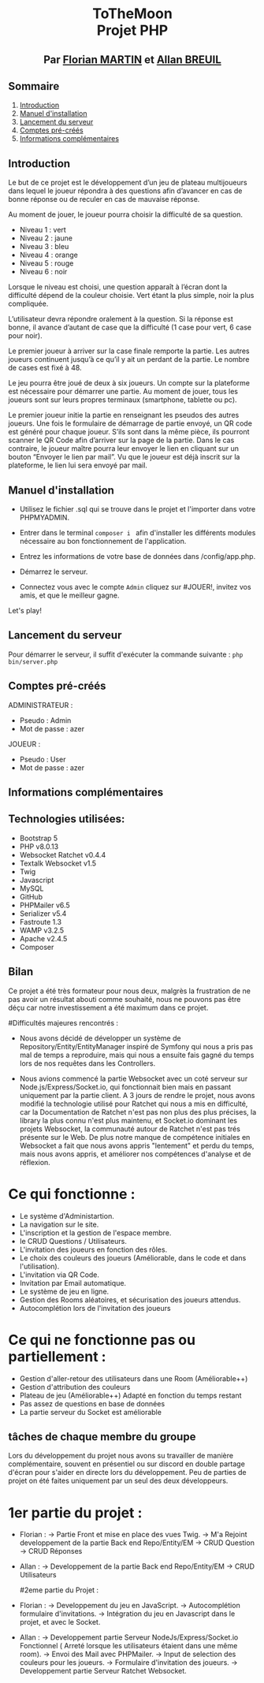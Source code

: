 # <p align="center">ToTheMoon<br/>Projet PHP</p>
## <p align="center">Par [Florian MARTIN](https://github.com/NeoFeear) et [Allan BREUIL](https://github.com/eSkAah)</p>

## Sommaire
1. [Introduction](#introduction)
2. [Manuel d'installation](#manuel-d-installation)
3. [Lancement du serveur](#lancement-du-serveur)
4. [Comptes pré-créés](#comptes-pré-créés)
5. [Informations complémentaires](#informations-complémentaires)


## Introduction
Le but de ce projet est le développement d’un jeu de plateau multijoueurs dans lequel le joueur répondra à des questions afin d’avancer en cas de bonne réponse ou de reculer en cas de mauvaise réponse.

Au moment de jouer, le joueur pourra choisir la difficulté de sa question.
- Niveau 1 : vert
- Niveau 2 : jaune
- Niveau 3 : bleu
- Niveau 4 : orange
- Niveau 5 : rouge
- Niveau 6 : noir

Lorsque le niveau est choisi, une question apparaît à l’écran dont la difficulté dépend de la couleur choisie. Vert étant la plus simple, noir la plus compliquée.

L’utilisateur devra répondre oralement à la question. Si la réponse est bonne, il avance d’autant de case que la difficulté (1 case pour vert, 6 case pour noir).

Le premier joueur à arriver sur la case finale remporte la partie. Les autres joueurs continuent jusqu’à ce qu’il y ait un perdant de la partie. Le nombre de cases est fixé à 48.

Le jeu pourra être joué de deux à six joueurs. Un compte sur la plateforme est nécessaire pour démarrer une partie. Au moment de jouer, tous les joueurs sont sur leurs propres terminaux (smartphone, tablette ou pc).

Le premier joueur initie la partie en renseignant les pseudos des autres joueurs. Une fois le formulaire de démarrage de partie envoyé, un QR code est généré pour chaque joueur. S’ils sont dans la même pièce, ils pourront scanner le QR Code afin d’arriver sur la page de la partie. Dans le cas contraire, le joueur maître pourra leur envoyer le lien en cliquant sur un bouton “Envoyer le lien par mail”. Vu que le joueur est déjà inscrit sur la plateforme, le lien lui sera envoyé par mail.


## Manuel d'installation

- Utilisez le fichier .sql qui se trouve dans le projet et l'importer dans votre PHPMYADMIN.
- Entrer dans le terminal `composer i ` afin d'installer les différents modules nécessaire au bon fonctionnement de l'application.
- Entrez les informations de votre base de données dans /config/app.php.
- Démarrez le serveur.

- Connectez vous avec le compte `Admin` cliquez sur #JOUER!, invitez vos amis, et que le meilleur gagne. 

Let's play!

## Lancement du serveur

Pour démarrer le serveur, il suffit d'exécuter la commande suivante :
`php bin/server.php`

## Comptes pré-créés

ADMINISTRATEUR :
- Pseudo : Admin
- Mot de passe : azer

JOUEUR :
- Pseudo : User
- Mot de passe : azer

## Informations complémentaires

## Technologies utilisées:
- Bootstrap 5
- PHP v8.0.13
- Websocket Ratchet v0.4.4
- Textalk Websocket v1.5
- Twig
- Javascript
- MySQL
- GitHub
- PHPMailer v6.5
- Serializer v5.4
- Fastroute 1.3
- WAMP v3.2.5
- Apache v2.4.5
- Composer

## Bilan 

Ce projet a été très formateur pour nous deux, malgrès la frustration de ne pas avoir un résultat abouti comme souhaité, nous ne pouvons pas être déçu car notre investissement a été maximum dans ce projet.

#Difficultés majeures rencontrés : 

- Nous avons décidé de développer un système de Repository/Entity/EntityManager inspiré de Symfony qui nous a pris pas mal de temps a reproduire, mais qui nous a ensuite fais gagné du temps lors de nos requêtes dans les Controllers.

- Nous avions commencé la partie Websocket avec un coté serveur sur Node.js/Express/Socket.io, qui fonctionnait bien mais en passant uniquement par la partie client. A 3 jours de rendre le projet, nous avons modifié la technologie utilisé pour Ratchet qui nous a mis en difficulté, car la Documentation de Ratchet n'est pas non plus des plus précises, la library la plus connu n'est plus maintenu, et Socket.io dominant les projets Websocket, la communauté autour de Ratchet n'est pas trés présente sur le Web. De plus notre manque de compétence initiales en Websocket a fait que nous avons appris "lentement" et perdu du temps, mais nous avons appris, et améliorer nos compétences d'analyse et de réflexion. 

# Ce qui fonctionne : 
- Le système d'Administartion.
- La navigation sur le site.
- L'inscription et la gestion de l'espace membre.
- le CRUD Questions / Utilisateurs.
- L'invitation des joueurs en fonction des rôles.
- Le choix des couleurs des joueurs (Améliorable, dans le code et dans l'utilisation).
- L'invitation via QR Code.
- Invitation par Email automatique.
- Le système de jeu en ligne.
- Gestion des Rooms aléatoires, et sécurisation des joueurs attendus.
- Autocomplétion lors de l'invitation des joueurs

# Ce qui ne fonctionne pas ou partiellement :
- Gestion d'aller-retour des utilisateurs dans une Room (Améliorable++)
- Gestion d'attribution des couleurs 
- Plateau de jeu (Améliorable++) Adapté en fonction du temps restant
- Pas assez de questions en base de données
- La partie serveur du Socket est améliorable


## tâches de chaque membre du groupe

Lors du développement du projet nous avons su travailler de manière complémentaire, souvent en présentiel ou sur discord en double partage d'écran pour s'aider en directe lors du développement. Peu de parties de projet on été faites uniquement par un seul des deux développeurs.

# 1er partie du projet : 

- Florian : 
  -> Partie Front et mise en place des vues Twig.
  -> M'a Rejoint developpement de la partie Back end Repo/Entity/EM
  -> CRUD Question
  -> CRUD Réponses
  
- Allan : 
  -> Developpement de la partie Back end Repo/Entity/EM
  -> CRUD Utilisateurs
  
  #2eme partie du Projet :
  
 - Florian : 
  -> Developpement du jeu en JavaScript.
  -> Autocomplétion formulaire d'invitations.
  -> Intégration du jeu en Javascript dans le projet, et avec le Socket.
  
 - Allan : 
  -> Developpement partie Serveur NodeJs/Express/Socket.io Fonctionnel ( Arreté lorsque les utilisateurs étaient dans une même room).
  -> Envoi des Mail avec PHPMailer.
  -> Input de selection des couleurs pour les joueurs.
  -> Formulaire d'invitation des joueurs.
  -> Developpement partie Serveur Ratchet Websocket.
  




